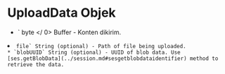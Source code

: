 # UploadData Objek

* ` byte </ 0>  Buffer - Konten dikirim.</li>
<li><code>file` String (optional) - Path of file being uploaded.
* `blobUUID` String (optional) - UUID of blob data. Use [ses.getBlobData](../session.md#sesgetblobdataidentifier) method to retrieve the data.